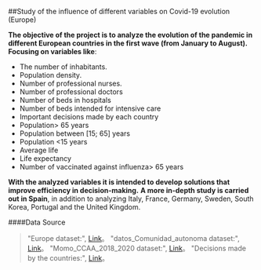 ##Study of the influence of different variables on Covid-19 evolution (Europe)

**The objective of the project is to analyze the evolution of the pandemic in different European countries in the first wave (from January to August). Focusing on variables like**:
- The number of inhabitants.
- Population density.
- Number of professional nurses.
- Number of professional doctors
- Number of beds in hospitals
- Number of beds intended for intensive care
- Important decisions made by each country
- Population> 65 years
- Population between [15; 65] years
- Population <15 years
- Average life
- Life expectancy
- Number of vaccinated against influenza> 65 years

**With the analyzed variables it is intended to develop solutions that improve efficiency in decision-making.**
**A more in-depth study is carried out in Spain**, in addition to analyzing Italy, France, Germany, Sweden, South Korea, Portugal and the United Kingdom.

####Data Source
                    
> "Europe dataset:", [Link](https://github.com/CSSEGISandData/COVID-19)。
> "datos_Comunidad_autonoma dataset:", [Link](https://cnecovid.isciii.es/covid19/)。
> "Momo_CCAA_2018_2020 dataset:", [Link](https://momo.isciii.es/public/momo/dashboard/momo_dashboard.html)。
> "Decisions made by the countries:", [Link](https://www.covid19healthsystem.org/searchandcompare.aspx)。